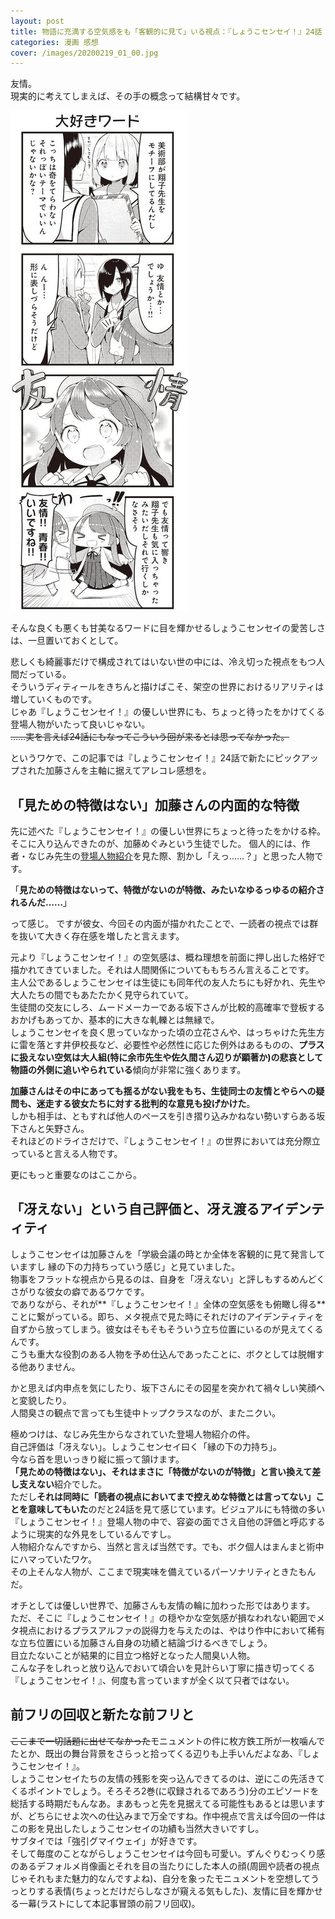 ```yaml
---
layout: post
title: 物語に充満する空気感をも「客観的に見て」いる視点：『しょうこセンセイ！』24話
categories: 漫画 感想
cover: /images/20200219_01_00.jpg
---
```


友情。  
現実的に考えてしまえば、その手の概念って結構甘々です。

[![24話より](/images/20200219_01_01.jpg "24話")](https://twitter.com/mangatimekirara/status/1229769578412036096)

そんな良くも悪くも甘美なるワードに目を輝かせるしょうこセンセイの愛苦しさは、一旦置いておくとして。

悲しくも綺麗事だけで構成されてはいない世の中には、冷え切った視点をもつ人間だっている。  
そういうディティールをきちんと描けばこそ、架空の世界におけるリアリティは増していくものです。  
じゃあ『しょうこセンセイ！』の優しい世界にも、ちょっと待ったをかけてくる登場人物がいたって良いじゃない。  
~~……実を言えば24話にもなってこういう回が来るとは思ってなかった。~~

というワケで、この記事では『しょうこセンセイ！』24話で新たにピックアップされた加藤さんを主軸に据えてアレコレ感想を。

## 「見ための特徴はない」加藤さんの内面的な特徴

先に述べた『しょうこセンセイ！』の優しい世界にちょっと待ったをかける枠。  
そこに入り込んできたのが、加藤めぐみという生徒でした。
個人的には、作者・なじみ先生の[登場人物紹介](https://twitter.com/najimi03/status/1136621024827412481)を見た際、割かし「えっ……？」と思った人物です。

「**見ための特徴はないって、特徴がないのが特徴、みたいなゆるっゆるの紹介されるんだ……**」

って感じ。
ですが彼女、今回その内面が描かれたことで、一読者の視点では群を抜いて大きく存在感を増したと言えます。  

元より『しょうこセンセイ！』の空気感は、概ね理想を前面に押し出した格好で描かれてきていました。それは人間関係についてももちろん言えることです。  
主人公であるしょうこセンセイは生徒にも同年代の友人たちにも好かれ、先生や大人たちの間でもあたたかく見守られていて。  
生徒間の交友にしろ、ムードメーカーである坂下さんが比較的高確率で登板するおかげもあってか、基本的に大きな軋轢とは無縁で。  
しょうこセンセイを良く思っていなかった頃の立花さんや、はっちゃけた先生方に雷を落とす井伊校長など、必要性や必然性に応じた例外はあるものの、**プラスに扱えない空気は大人組(特に余市先生や佐久間さん辺りが顕著か)の悲哀として物語の外側に追いやられている**傾向が非常に強くあります。

**加藤さんはその中にあっても揺るがない我をもち、生徒同士の友情とやらへの疑問も、迷走する彼女たちに対する批判的な意見も投げかけた**。  
しかも相手は、ともすれば他人のペースを引き摺り込みかねない勢いすらある坂下さんと矢野さん。  
それほどのドライさだけで、『しょうこセンセイ！』の世界においては充分際立っていると言える人物です。

更にもっと重要なのはここから。  

## 「冴えない」という自己評価と、冴え渡るアイデンティティ

しょうこセンセイは加藤さんを「学級会議の時とか全体を客観的に見て発言していますし 縁の下の力持ちっていう感じ」と見ていました。  
物事をフラットな視点から見るのは、自身を「冴えない」と評しもするめんどくさがりな彼女の癖であるワケです。  
でありながら、それが**『しょうこセンセイ！』全体の空気感をも俯瞰し得る**ことに繋がっている。即ち、メタ視点で見た時にそれだけのアイデンティティを自ずから放ってしまう。彼女はそもそもそういう立ち位置にいるのが見えてくるんです。  
こうも重大な役割のある人物を予め仕込んであったことに、ボクとしては脱帽する他ありません。

かと思えば内申点を気にしたり、坂下さんにその図星を突かれて禍々しい笑顔へと変貌したり。  
人間臭さの観点で言っても生徒中トップクラスなのが、またニクい。

極めつけは、なじみ先生からなされていた登場人物紹介の件。  
自己評価は「冴えない」。しょうこセンセイ曰く「縁の下の力持ち」。  
今なら首を思いっきり縦に振って頷けます。  
**「見ための特徴はない」、それはまさに「特徴がないのが特徴」と言い換えて差し支えない**紹介でした。  
ただし**それは同時に「読者の視点においてまで控えめな特徴とは言ってない」ことを意味してもいた**のだと24話を見て感じています。ビジュアルにも特徴の多い『しょうこセンセイ！』登場人物の中で、容姿の面でさえ自他の評価と呼応するように現実的な外見をしているんですし。  
人物紹介なんですから、当然と言えば当然です。でも、ボク個人はまんまと術中にハマっていたワケ。  
その上そんな人物が、ここまで現実味を備えているパーソナリティときたもんだ。

オチとしては優しい世界で、加藤さんも友情の輪に加わった形ではあります。  
ただ、そこに『しょうこセンセイ！』の穏やかな空気感が損なわれない範囲でメタ視点におけるプラスアルファの説得力を与えたのは、やはり作中において稀有な立ち位置にいる加藤さん自身の功績と結論づけるべきでしょう。  
目立たないことが結果的に目立つ格好となった人間臭い人物。  
こんな子をしれっと放り込んでおいて頃合いを見計らい丁寧に描き切ってくる『しょうこセンセイ！』、何度も言っていますが全く以て只者ではない。

## 前フリの回収と新たな前フリと

~~ここまで一切話題に出せてなかった~~モニュメントの件に枚方鉄工所が一枚噛んでたとか、既出の舞台背景をさらっと拾ってくる辺りも上手いんだよなあ、『しょうこセンセイ！』。  
しょうこセンセイたちの友情の残影を突っ込んできてるのは、逆にこの先活きてくるポイントでしょう。そろそろ2巻(に収録されるであろう)分のエピソードを総括する時期だもんなあ。まあもっと先を見据えてる可能性もあるとは思いますが、どちらにせよ次への仕込みまで万全ですね。作中視点で言えば今回の一件はこの影を見出したしょうこセンセイの功績も当然大きいですし。  
サブタイでは「強引グマイウェイ」が好きです。  
そして毎度のことながらしょうこセンセイは今回も可愛い。ずんぐりむっくり感のあるデフォルメ肖像画とそれを目の当たりにした本人の顔(周囲や読者の視点じゃそれもまた魅力的なんですよね)、自分を象ったモニュメントを空想してうっとりする表情(ちょっとだけだらしなさが窺える気もした)、友情に目を輝かせる一幕(ラストにして本記事冒頭の前フリ回収)。
